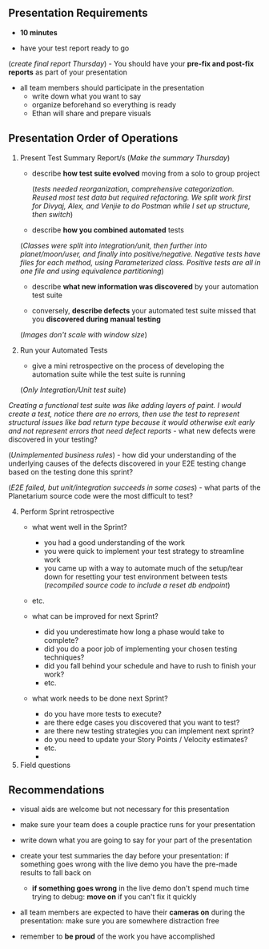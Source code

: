 ## Presentation Requirements

- **10 minutes**
  
- have your test report ready to go
  
 (*create final report Thursday*)
    - You should have your **pre-fix and post-fix reports** as part of your presentation
    
- all team members should participate in the presentation
	- write down what you want to say
	- organize beforehand so everything is ready
	- Ethan will share and prepare visuals

## Presentation Order of Operations

1. Present Test Summary Report/s (*Make the summary Thursday*)
    - describe **how test suite evolved** moving from a solo to group project
      
	    (*tests needed reorganization, comprehensive categorization. Reused most test data but required refactoring. We split work first for Divyaj, Alex, and Venjie to do Postman while I set up structure, then switch*)
    - describe **how you combined automated** tests
	   
     (*Classes were split into integration/unit, then further into planet/moon/user, and finally into positive/negative. Negative tests have files for each method, using Parameterized class. Positive tests are all in one file and using equivalence partitioning*)
    - describe **what new information was discovered** by your automation test suite
      
    - conversely, **describe defects** your automated test suite missed that you **discovered during manual testing**
	   
     (*Images don't scale with window size*) 
3. Run your Automated Tests
   
    - give a mini retrospective on the process of developing the automation suite while the test suite is running

	(*Only Integration/Unit test suite*)
		
*Creating a functional test suite was like adding layers of paint. I would create a test, notice there are no errors, then use the test to represent structural issues like bad return type because it would otherwise exit early and not represent errors that need defect reports*
	- what new defects were discovered in your testing?

(*Unimplemented business rules*)
        - how did your understanding of the underlying causes of the defects discovered in your E2E testing change based on the testing done this sprint?

   (*E2E failed, but unit/integration succeeds in some cases*)
        - what parts of the Planetarium source code were the most difficult to test?
   
4. Perform Sprint retrospective
    - what went well in the Sprint?
        - you had a good understanding of the work
        - you were quick to implement your test strategy to streamline work
        - you came up with a way to automate much of the setup/tear down for resetting your test environment between tests
	(*recompiled source code to include a reset db endpoint*)
	- etc.
   
    - what can be improved for next Sprint?
        - did you underestimate how long a phase would take to complete?
        - did you do a poor job of implementing your chosen testing techniques?
        - did you fall behind your schedule and have to rush to finish your work?
        - etc.
    - what work needs to be done next Sprint?
        - do you have more tests to execute?
        - are there edge cases you discovered that you want to test?
        - are there new testing strategies you can implement next sprint?
        - do you need to update your Story Points / Velocity estimates?
        - etc.
        - 
6. Field questions

## Recommendations

- visual aids are welcome but not necessary for this presentation

- make sure your team does a couple practice runs for your presentation

- write down what you are going to say for your part of the presentation

- create your test summaries the day before your presentation: if something goes wrong with the live demo you have the pre-made results to fall back on
   
    - **if something goes wrong** in the live demo don't spend much time trying to debug: **move on** if you can't fix it quickly
- all team members are expected to have their **cameras on** during the presentation: make sure you are somewhere distraction free
- remember to **be proud** of the work you have accomplished
